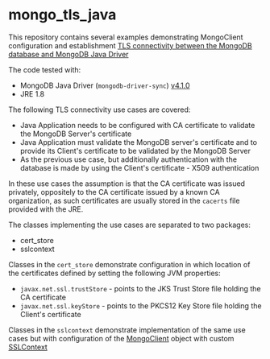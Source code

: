 # mongo_tls_java
This repository contains several examples demonstrating MongoClient configuration and establishment [TLS connectivity between the MongoDB database and MongoDB Java Driver](https://mongodb.github.io/mongo-java-driver/4.1/driver/tutorials/ssl/)

The code tested with:
- MongoDB Java Driver (`mongodb-driver-sync`) [v4.1.0](https://mongodb.github.io/mongo-java-driver/4.1/)
- JRE 1.8

The following TLS connectivity use cases are covered:
- Java Application needs to be configured with CA certificate to validate the MongoDB Server's certificate
- Java Application must validate the MongoDB server's certificate and to provide its Client's certificate to be validated by the MongoDB Server
- As the previous use case, but additionally authentication with the database is made by using the Client's certificate - X509 authentication

In these use cases the assumption is that the CA certificate was issued privately, oppositely to the CA certificate issued by a known CA organization, as such certificates are usually stored in the `cacerts` file provided with the JRE. 

The classes implementing the use cases are separated to two packages: 
- cert_store
- sslcontext

Classes in the `cert_store` demonstrate configuration in which location of the certificates defined by setting the following JVM properties:
- `javax.net.ssl.trustStore` - points to the JKS Trust Store file holding the CA certificate
- `javax.net.ssl.keyStore` - points to the PKCS12 Key Store file holding the Client's certificate

Classes in the `sslcontext` demonstrate implementation of the same use cases but with configuration of the [MongoClient](https://mongodb.github.io/mongo-java-driver/4.1/apidocs/mongodb-driver-sync/com/mongodb/client/MongoClient.html) object with custom [SSLContext](https://docs.oracle.com/javase/8/docs/api/javax/net/ssl/SSLContext.html)
